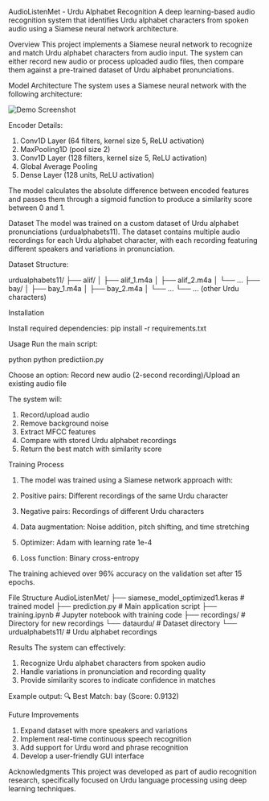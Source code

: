 AudioListenMet - Urdu Alphabet Recognition
A deep learning-based audio recognition system that identifies Urdu alphabet characters from spoken audio using a Siamese neural network architecture.

Overview
This project implements a Siamese neural network to recognize and match Urdu alphabet characters from audio input. The system can either record new audio or process uploaded audio files, then compare them against a pre-trained dataset of Urdu alphabet pronunciations.

Model Architecture
The system uses a Siamese neural network with the following architecture:

![Demo Screenshot](images\siamesearchitecture.jpg)

 
Encoder Details:

1. Conv1D Layer (64 filters, kernel size 5, ReLU activation)
2. MaxPooling1D (pool size 2)
3. Conv1D Layer (128 filters, kernel size 5, ReLU activation)
4. Global Average Pooling
5. Dense Layer (128 units, ReLU activation)

The model calculates the absolute difference between encoded features and passes them through a sigmoid function to produce a similarity score between 0 and 1.

Dataset
The model was trained on a custom dataset of Urdu alphabet pronunciations (urdualphabets11). The dataset contains multiple audio recordings for each Urdu alphabet character, with each recording featuring different speakers and variations in pronunciation.

Dataset Structure:

urdualphabets11/
├── alif/
│   ├── alif_1.m4a
│   ├── alif_2.m4a
│   └── ...
├── bay/
│   ├── bay_1.m4a
│   ├── bay_2.m4a
│   └── ...
└── ... (other Urdu characters)

Installation

Install required dependencies:
pip install -r requirements.txt


Usage
Run the main script:

python
python predictiion.py

Choose an option:
Record new audio (2-second recording)/Upload an existing audio file

The system will:
1. Record/upload audio
2. Remove background noise
3. Extract MFCC features
4. Compare with stored Urdu alphabet recordings
5. Return the best match with similarity score

Training Process

1. The model was trained using a Siamese network approach with:

2. Positive pairs: Different recordings of the same Urdu character

3. Negative pairs: Recordings of different Urdu characters

4. Data augmentation: Noise addition, pitch shifting, and time stretching

5. Optimizer: Adam with learning rate 1e-4

6. Loss function: Binary cross-entropy

The training achieved over 96% accuracy on the validation set after 15 epochs.

File Structure
AudioListenMet/
├── siamese_model_optimized1.keras    # trained model
├── prediction.py                     # Main application script
├── training.ipynb                    # Jupyter notebook with training code
├── recordings/                       # Directory for new recordings
└── dataurdu/                         # Dataset directory
    └── urdualphabets11/              # Urdu alphabet recordings

Results
The system can effectively:

1. Recognize Urdu alphabet characters from spoken audio
2. Handle variations in pronunciation and recording quality
3. Provide similarity scores to indicate confidence in matches

Example output:
🔍 Best Match: bay (Score: 0.9132)

Future Improvements
1. Expand dataset with more speakers and variations
2. Implement real-time continuous speech recognition
3. Add support for Urdu word and phrase recognition
4. Develop a user-friendly GUI interface

Acknowledgments
This project was developed as part of audio recognition research, specifically focused on Urdu language processing using deep learning techniques.
